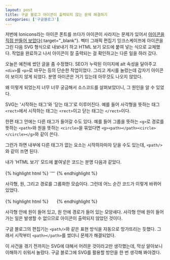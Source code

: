 ```yaml
---
layout: post
title: 구글 블로그 아이콘이 출력되지 않는 문제 해결하기
categories: ['구글블로그']
---
```

저번에 Ionicons라는 아이콘 폰트를 쓰다가 아이콘이 사라지는 문제가 있어서 [아이콘을 직접 만들어 보았다](https://thefirelog.blogspot.com/2022/11/blog-post_11.html){:target="_blank"}. 벡터 그래픽 편집기 잉크스케이프에 아이콘을 그린 다음 SVG 형식으로 내보내기 하고 HTML 보기 모드에 붙여 넣는 식으로 교체했다. 작업을 완료하고 나서 아이콘이 잘 출력되는 걸 확인하고는 다른 일을 하러 갔다.

오늘은 예전에 썼던 글을 좀 수정했다. SEO가 누락된 이미지에 alt 속성을 달아주고 `<div>`를 `<p>`로 바꾸는 등의 단순한 작업이었다. 그리고 게시를 눌렀는데 갑자기 아이콘이 보이지 않게 되었다. 분명 아이콘은 거기 있는데 아무것도 나오지 않았다. 

왜 이렇게 되었는지 너무 너무 궁금해서 소스코드를 살펴보았더니, 그 원인을 알 수 있었다.

SVG는 '시작하는 태그'와 '닫는 태그'로 이루어진다. 예를 들어 사각형을 뜻하는 태그 `<rect>`에서 시작하는 태그는 `<rect>`이고 닫는 태그는 `</rect>`이다. 

한편 태그 안에는 다른 태그가 들어갈 수도 있다. 예를 들어 그룹을 뜻하는 `<g>`로 경로를 뜻하는 `<path>`와 원을 뜻하는 `<circle>`을 묶었다면 `<g><path></path><circle></circle></g>`와 같이 쓴다. 

그런가 하면 내부에 다른 태그가 없는 요소는 시작하자마자 닫을 수도 있는데, `<path/>`와 같이 쓰면 된다.

내가 'HTML 보기' 모드에 붙여넣은 코드는 분명 다음과 같았다.

{% highlight html %}
<svg height="18px" version="1.1" viewbox="0 0 38.291 38.291" width="18px" xmlns="http://www.w3.org/2000/svg">
    <g transform="translate(299.68 -51.822)">
        <rect fill="none" height="38.291" style="paint-order: markers stroke;" width="38.291" x="-299.68" y="51.822"/>
        <circle cx="-295.53" cy="70.947" fill-rule="evenodd" fill="#4e4e4e" r="2.281" style="paint-order: markers stroke;"/>
        <path d="m-289.03 71.025h24.123" fill-rule="evenodd" fill="#4e4e4e" stroke-linecap="round" stroke-linejoin="round" stroke-miterlimit="100" stroke-width="2.876" stroke="#4e4e4e" style="paint-order: markers stroke;"/>
    </g>
</svg>
{% endhighlight %}

사각형, 원, 그리고 경로를 그룹화한 모습이다. 그런데 어느 순간 코드가 이렇게 바뀌어 있었다.

{% highlight html %}
<svg height="18px" version="1.1" viewbox="0 0 38.291 38.291" width="18px" xmlns="http://www.w3.org/2000/svg">
    <g transform="translate(299.68 -51.822)">
        <rect fill="none" height="38.291" style="paint-order: markers stroke;" width="38.291" x="-299.68" y="51.822">
            <circle cx="-295.53" cy="70.947" fill-rule="evenodd" fill="#4e4e4e" r="2.281" style="paint-order: markers stroke;">
                <path d="m-289.03 71.025h24.123" fill-rule="evenodd" fill="#4e4e4e" stroke-linecap="round" stroke-linejoin="round" stroke-miterlimit="100" stroke-width="2.876" stroke="#4e4e4e" style="paint-order: markers stroke;"></path>
             </circle>
        </rect>
    </g>
</svg>
{% endhighlight %}

사각형 안에 원이 들어 있고, 원 안에 경로가 들어 있는 모양새다. 사각형 안에 원이 들어가는 일은 발생할 수 없으므로 아이콘이 출력되지 않았던 것이다.

구글 블로그의 편집기는 `<path/>`와 같은 표현 방식을 자동으로 망가뜨리는 듯했다. 그래서 시작부터 `<path></path>`를 썼더니 문제가 해결되었다.

이 사건을 겪기 전까지는 SVG에 대해서 어려운 것이라고만 생각했는데, 막상 알아보니 이해하기 쉬워서 놀랐다. 구글 블로그에 SVG를 활용할 방안을 한 번 생각해 봐야겠다.

